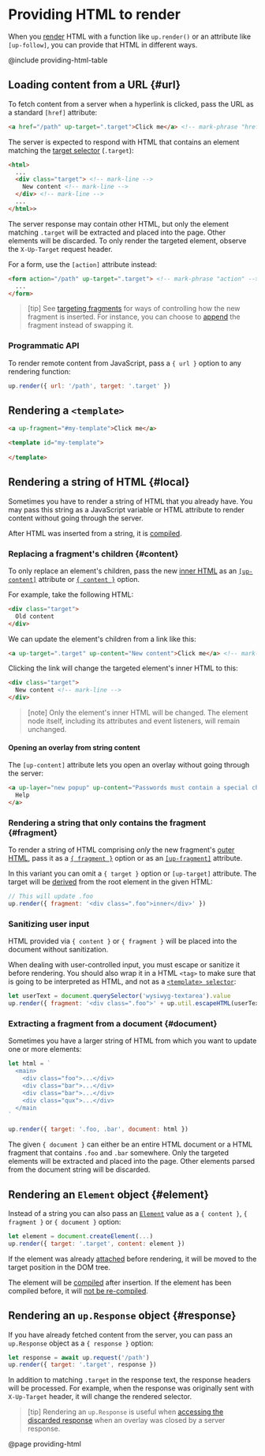 Providing HTML to render
===========================

When you [render](/up.render) HTML with a function like `up.render()` or an attribute like `[up-follow]`, you can provide that HTML in different ways.

@include providing-html-table


Loading content from a URL {#url}
---------------------------------

To fetch content from a server when a hyperlink is clicked, pass the URL as a standard `[href]` attribute:

```html
<a href="/path" up-target=".target">Click me</a> <!-- mark-phrase "href" -->
```

The server is expected to respond with HTML that contains an element matching the [target selector](/targeting-fragments) (`.target`):

```html
<html>
  ...
  <div class="target"> <!-- mark-line -->
    New content <!-- mark-line -->
  </div> <!-- mark-line -->
  ...
</html>>
```

The server response may contain other HTML, but only the element matching `.target` will be extracted and placed into the page.
Other elements will be discarded. To only render the targeted element, observe the `X-Up-Target` request header.

For a form, use the `[action]` attribute instead:

```html
<form action="/path" up-target=".target"> <!-- mark-phrase "action" -->
  ...
</form>
```


> [tip]
> See [targeting fragments](/targeting-fragments) for ways of controlling how the
> new fragment is inserted. For instance, you can choose to [append](/targeting-fragments#appending-or-prepending)
> the fragment instead of swapping it.


### Programmatic API

To render remote content from JavaScript, pass a `{ url }` option to any rendering function:

```js
up.render({ url: '/path', target: '.target' })
```


Rendering a `<template>`
------------------------

```html
<a up-fragment="#my-template">Click me</a>

<template id="my-template">
  
</template>

```


Rendering a string of HTML {#local}
-----------------------------------

Sometimes you have to render a string of HTML that you already have. You may pass this string as a JavaScript variable or HTML attribute to render content without going through the server.

After HTML was inserted from a string, it is [compiled](/up.compiler).

### Replacing a fragment's children {#content}

To only replace an element's children, pass the new [inner HTML](https://developer.mozilla.org/en-US/docs/Web/API/Element/innerHTML) as an [`[up-content]`](/up-follow#up-content) attribute or [`{ content }`](/up.render#options.content) option.

For example, take the following HTML:

```html
<div class="target">
  Old content
</div>
```

We can update the element's children from a link like this:

```html
<a up-target=".target" up-content="New content">Click me</a> <!-- mark-phrase "up-content" -->
```

Clicking the link will change the targeted element's inner HTML to this:

```html
<div class="target">
  New content <!-- mark-line -->
</div>
```

> [note]
> Only the element's inner HTML will be changed. The element node itself, including its attributes and event listeners, will remain unchanged.


#### Opening an overlay from string content

The `[up-content]` attribute lets you open an overlay without going through the server:

```html
<a up-layer="new popup" up-content="Passwords must contain a special character"> <!-- mark-phrase "up-content" -->
  Help
</a>
```

### Rendering a string that only contains the fragment {#fragment}

To render a string of HTML comprising *only* the new fragment's [outer HTML](https://developer.mozilla.org/en-US/docs/Web/API/Element/outerHTML), pass it as a [`{ fragment }`](/up.render#options.fragment) option or as an [`[up-fragment]`](/up-follow#up-fragment) attribute.

In this variant you can omit a `{ target }` option or `[up-target]` attribute.
The target will be [derived](/target-derivation) from the root element in the given HTML:

```js
// This will update .foo
up.render({ fragment: '<div class=".foo">inner</div>' })
```

### Sanitizing user input

HTML provided via `{ content }` or `{ fragment }` will be placed into the document without sanitization.  

When dealing with user-controlled input, you must escape or sanitize it before rendering.
You should also wrap it in a HTML `<tag>` to make sure that is going to be interpreted as HTML, and not as a [`<template> selector`](#template):

```js
let userText = document.querySelector('wysiwyg-textarea').value
up.render({ fragment: '<div class=".foo">' + up.util.escapeHTML(userText) + '</div>' })
```


### Extracting a fragment from a document {#document}

Sometimes you have a larger string of HTML from which you want to update
one or more elements:

```js
let html = `
  <main>
    <div class="foo">...</div>
    <div class="bar">...</div>
    <div class="bar">...</div>
    <div class="qux">...</div>
  </main  
`

up.render({ target: '.foo, .bar', document: html })
```

The given `{ document }` can either be an entire HTML document or a HTML fragment that contains `.foo` and `.bar` somewhere.
Only the targeted elements will be extracted and placed into the page.
Other elements parsed from the document string will be discarded.


## Rendering an `Element` object {#element}

Instead of a string you can also pass an [`Element`](https://developer.mozilla.org/en-US/docs/Web/API/Element) value
as a `{ content }`, `{ fragment }` or `{ document }` option:

```js
let element = document.createElement(...)
up.render({ target: '.target', content: element })
```

If the element was already [attached](https://developer.mozilla.org/en-US/docs/Web/API/Node/isConnected)
before rendering, it will be moved to the target position in the DOM tree.

The element will be [compiled](/up.compiler) after insertion.
If the element has been compiled before, it will [not be re-compiled](/up.hello#recompiling-elements).



## Rendering an `up.Response` object {#response}

If you have already fetched content from the server,  you can pass an `up.Response` object as a `{ response }` option:

```js
let response = await up.request('/path')
up.render({ target: '.target', response })
```

In addition to matching `.target` in the response text, the response headers will be processed.
For example, when the response was originally sent with `X-Up-Target` header, it will change the rendered selector.

> [tip]
> Rendering an `up.Response` is useful when
> [accessing the discarded response](/closing-overlays#using-the-discarded-response) when an overlay was closed by a server response.


@page providing-html
